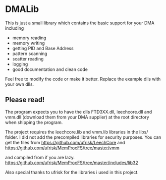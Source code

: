 # DMALib

This is just a small library which contains the basic support for your DMA including
- memory reading
- memory writing
- getting PID and Base Address
- pattern scanning
- scatter reading
- logging
- good documentation and clean code

Feel free to modify the code or make it better. Replace the example dlls with your own dlls.

## Please read!

The program expects you to have the dlls FTD3XX.dll, leechcore.dll and vmm.dll (download them from your DMA supplier) at the root directory when shipping the program.

The project requires the leechcore.lib and vmm.lib libraries in the libs/ folder. I did not add the precompiled libraries for security purposes. 
You can get the files from 
https://github.com/ufrisk/LeechCore
and
https://github.com/ufrisk/MemProcFS/tree/master/vmm

and compiled from if you are lazy.
https://github.com/ufrisk/MemProcFS/tree/master/includes/lib32

Also special thanks to ufrisk for the libraries i used in this project.
